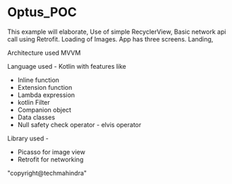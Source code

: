 # Optus_POC
This example will elaborate, Use of simple RecyclerView, Basic network api call using Retrofit. Loading of Images. App has three screens. Landing,

Architecture used MVVM

Language used - Kotlin with features like

 - Inline function
 - Extension function
 - Lambda expression
 - kotlin Filter
 - Companion object
 - Data classes
 - Null safety check operator - elvis operator


Library used -
- Picasso for image view
- Retrofit for networking



"copyright@techmahindra"
